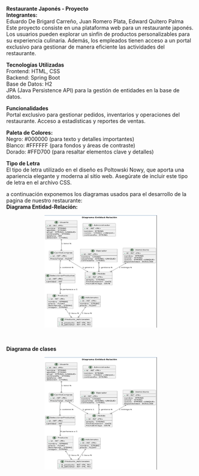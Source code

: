 **Restaurante Japonés - Proyecto** <br>
**Integrantes:** <br> 
Eduardo De Brigard Carreño, 
Juan Romero Plata, 
Edward Quitero Palma <br>
Este proyecto consiste en una plataforma web para un restaurante japonés. Los usuarios pueden explorar un sinfín de productos personalizables para su experiencia culinaria. Además, los empleados tienen acceso a un portal exclusivo para gestionar de manera eficiente las actividades del restaurante.

**Tecnologías Utilizadas** <br>
Frontend: HTML, CSS<br>
Backend: Spring Boot<br>
Base de Datos: H2 <br>
JPA (Java Persistence API) para la gestión de entidades en la base de datos.<br>

**Funcionalidades** <br>
Portal exclusivo para gestionar pedidos, inventarios y operaciones del restaurante.
Acceso a estadísticas y reportes de ventas.<br>

**Paleta de Colores:** <br>
Negro: #000000 (para texto y detalles importantes)<br>
Blanco: #FFFFFF (para fondos y áreas de contraste)<br>
Dorado: #FFD700 (para resaltar elementos clave y detalles)<br>

**Tipo de Letra** <br>
El tipo de letra utilizado en el diseño es Poltowski Nowy, que aporta una apariencia elegante y moderna al sitio web. Asegúrate de incluir este tipo de letra en el archivo CSS. <br>

a continuación exponemos los diagramas usados para el desarrollo de la pagina de nuestro restaurante:<br>
**Diagrama Entidad-Relación:** <br>

<p align="center">
  <img src="Images/diagramaEntidad.jpeg" alt="Diagrama Entidad Relación" width="300" height = "300">
</p><br>

**Diagrama de clases** <br>
<p align="center">
  <img src="Images/diagramaEntidad.jpeg" alt="Diagrama de Clases" width="300" height = "300">
</p><br>


